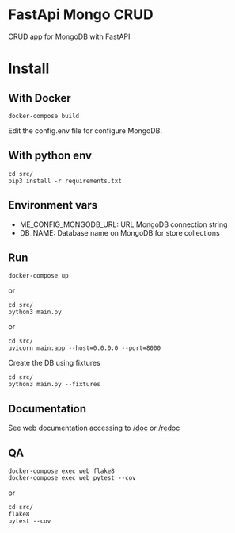 # FastApi Mongo CRUD
CRUD app for MongoDB with FastAPI

# Install
## With Docker
```
docker-compose build
```
Edit the config.env file for configure MongoDB.

## With python env
```
cd src/
pip3 install -r requirements.txt
```

## Environment vars
* ME_CONFIG_MONGODB_URL:
  URL MongoDB connection string
* DB_NAME:
  Database name on MongoDB for store collections

## Run
```
docker-compose up
```
or
```
cd src/
python3 main.py
```
or
```
cd src/
uvicorn main:app --host=0.0.0.0 --port=8000
```

Create the DB using fixtures
```
cd src/
python3 main.py --fixtures
```

## Documentation
See web documentation accessing to [/doc](http://localhost:8000/doc) or [/redoc](http://localhost:8000/redoc)

## QA
```
docker-compose exec web flake8
docker-compose exec web pytest --cov
```
or
```
cd src/
flake8
pytest --cov
```
